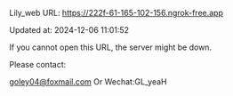 Lily_web URL: https://222f-61-165-102-156.ngrok-free.app

Updated at: 2024-12-06 11:01:52

If you cannot open this URL, the server might be down.

Please contact: 

goley04@foxmail.com Or Wechat:GL_yeaH